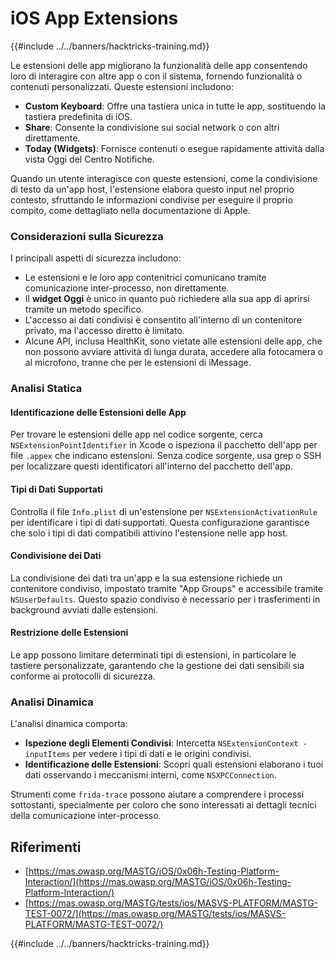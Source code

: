 # iOS App Extensions

{{#include ../../banners/hacktricks-training.md}}

Le estensioni delle app migliorano la funzionalità delle app consentendo loro di interagire con altre app o con il sistema, fornendo funzionalità o contenuti personalizzati. Queste estensioni includono:

- **Custom Keyboard**: Offre una tastiera unica in tutte le app, sostituendo la tastiera predefinita di iOS.
- **Share**: Consente la condivisione sui social network o con altri direttamente.
- **Today (Widgets)**: Fornisce contenuti o esegue rapidamente attività dalla vista Oggi del Centro Notifiche.

Quando un utente interagisce con queste estensioni, come la condivisione di testo da un'app host, l'estensione elabora questo input nel proprio contesto, sfruttando le informazioni condivise per eseguire il proprio compito, come dettagliato nella documentazione di Apple.

### **Considerazioni sulla Sicurezza**

I principali aspetti di sicurezza includono:

- Le estensioni e le loro app contenitrici comunicano tramite comunicazione inter-processo, non direttamente.
- Il **widget Oggi** è unico in quanto può richiedere alla sua app di aprirsi tramite un metodo specifico.
- L'accesso ai dati condivisi è consentito all'interno di un contenitore privato, ma l'accesso diretto è limitato.
- Alcune API, inclusa HealthKit, sono vietate alle estensioni delle app, che non possono avviare attività di lunga durata, accedere alla fotocamera o al microfono, tranne che per le estensioni di iMessage.

### Analisi Statica

#### **Identificazione delle Estensioni delle App**

Per trovare le estensioni delle app nel codice sorgente, cerca `NSExtensionPointIdentifier` in Xcode o ispeziona il pacchetto dell'app per file `.appex` che indicano estensioni. Senza codice sorgente, usa grep o SSH per localizzare questi identificatori all'interno del pacchetto dell'app.

#### **Tipi di Dati Supportati**

Controlla il file `Info.plist` di un'estensione per `NSExtensionActivationRule` per identificare i tipi di dati supportati. Questa configurazione garantisce che solo i tipi di dati compatibili attivino l'estensione nelle app host.

#### **Condivisione dei Dati**

La condivisione dei dati tra un'app e la sua estensione richiede un contenitore condiviso, impostato tramite "App Groups" e accessibile tramite `NSUserDefaults`. Questo spazio condiviso è necessario per i trasferimenti in background avviati dalle estensioni.

#### **Restrizione delle Estensioni**

Le app possono limitare determinati tipi di estensioni, in particolare le tastiere personalizzate, garantendo che la gestione dei dati sensibili sia conforme ai protocolli di sicurezza.

### Analisi Dinamica

L'analisi dinamica comporta:

- **Ispezione degli Elementi Condivisi**: Intercetta `NSExtensionContext - inputItems` per vedere i tipi di dati e le origini condivisi.
- **Identificazione delle Estensioni**: Scopri quali estensioni elaborano i tuoi dati osservando i meccanismi interni, come `NSXPCConnection`.

Strumenti come `frida-trace` possono aiutare a comprendere i processi sottostanti, specialmente per coloro che sono interessati ai dettagli tecnici della comunicazione inter-processo.

## Riferimenti

- [https://mas.owasp.org/MASTG/iOS/0x06h-Testing-Platform-Interaction/](https://mas.owasp.org/MASTG/iOS/0x06h-Testing-Platform-Interaction/)
- [https://mas.owasp.org/MASTG/tests/ios/MASVS-PLATFORM/MASTG-TEST-0072/](https://mas.owasp.org/MASTG/tests/ios/MASVS-PLATFORM/MASTG-TEST-0072/)

{{#include ../../banners/hacktricks-training.md}}
